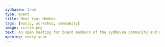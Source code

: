 ```yaml
---
sydhaven: true
type: event
title: Meet Your Member
tags: [music, workshop, community]
image: circle.png
text: An open meeting for board members of the sydhaven community and anybody who is interested to get to know who is behind it.
opening: every year
---
```

